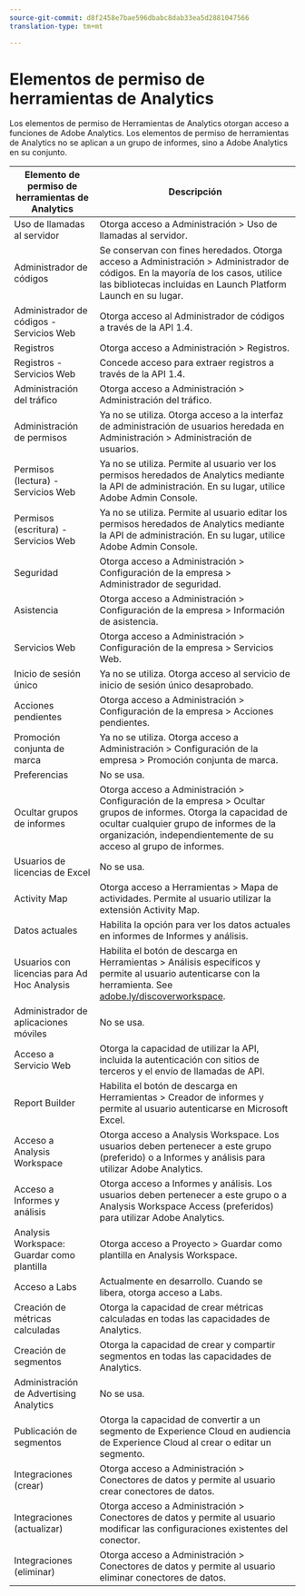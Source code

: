 ```yaml
---
source-git-commit: d8f2458e7bae596dbabc8dab33ea5d2881047566
translation-type: tm+mt

---
```

# Elementos de permiso de herramientas de Analytics

Los elementos de permiso de Herramientas de Analytics otorgan acceso a funciones de Adobe Analytics. Los elementos de permiso de herramientas de Analytics no se aplican a un grupo de informes, sino a Adobe Analytics en su conjunto.

| Elemento de permiso de herramientas de Analytics | Descripción |
|----|----|
| Uso de llamadas al servidor | Otorga acceso a Administración &gt; Uso de llamadas al servidor. |
| Administrador de códigos | Se conservan con fines heredados. Otorga acceso a Administración &gt; Administrador de códigos. En la mayoría de los casos, utilice las bibliotecas incluidas en Launch Platform Launch en su lugar. |
| Administrador de códigos - Servicios Web | Otorga acceso al Administrador de códigos a través de la API 1.4. |
| Registros | Otorga acceso a Administración &gt; Registros. |
| Registros - Servicios Web | Concede acceso para extraer registros a través de la API 1.4. |
| Administración del tráfico | Otorga acceso a Administración &gt; Administración del tráfico. |
| Administración de permisos | Ya no se utiliza. Otorga acceso a la interfaz de administración de usuarios heredada en Administración &gt; Administración de usuarios. |
| Permisos (lectura) - Servicios Web | Ya no se utiliza. Permite al usuario ver los permisos heredados de Analytics mediante la API de administración. En su lugar, utilice Adobe Admin Console. |
| Permisos (escritura) - Servicios Web | Ya no se utiliza. Permite al usuario editar los permisos heredados de Analytics mediante la API de administración. En su lugar, utilice Adobe Admin Console. |
| Seguridad | Otorga acceso a Administración &gt; Configuración de la empresa &gt; Administrador de seguridad. |
| Asistencia | Otorga acceso a Administración &gt; Configuración de la empresa &gt; Información de asistencia. |
| Servicios Web | Otorga acceso a Administración &gt; Configuración de la empresa &gt; Servicios Web. |
| Inicio de sesión único | Ya no se utiliza. Otorga acceso al servicio de inicio de sesión único desaprobado. |
| Acciones pendientes | Otorga acceso a Administración &gt; Configuración de la empresa &gt; Acciones pendientes. |
| Promoción conjunta de marca | Ya no se utiliza. Otorga acceso a Administración &gt; Configuración de la empresa &gt; Promoción conjunta de marca. |
| Preferencias | No se usa. |
| Ocultar grupos de informes | Otorga acceso a Administración &gt; Configuración de la empresa &gt; Ocultar grupos de informes. Otorga la capacidad de ocultar cualquier grupo de informes de la organización, independientemente de su acceso al grupo de informes. |
| Usuarios de licencias de Excel | No se usa. |
| Activity Map | Otorga acceso a Herramientas &gt; Mapa de actividades. Permite al usuario utilizar la extensión Activity Map. |
| Datos actuales | Habilita la opción para ver los datos actuales en informes de Informes y análisis. |
| Usuarios con licencias para Ad Hoc Analysis | Habilita el botón de descarga en Herramientas &gt; Análisis específicos y permite al usuario autenticarse con la herramienta. See [adobe.ly/discoverworkspace](https://adobe.ly/discoverworkspace). |
| Administrador de aplicaciones móviles | No se usa. |
| Acceso a Servicio Web | Otorga la capacidad de utilizar la API, incluida la autenticación con sitios de terceros y el envío de llamadas de API. |
| Report Builder | Habilita el botón de descarga en Herramientas &gt; Creador de informes y permite al usuario autenticarse en Microsoft Excel. |
| Acceso a Analysis Workspace | Otorga acceso a Analysis Workspace. Los usuarios deben pertenecer a este grupo (preferido) o a Informes y análisis para utilizar Adobe Analytics. |
| Acceso a Informes y análisis | Otorga acceso a Informes y análisis. Los usuarios deben pertenecer a este grupo o a Analysis Workspace Access (preferidos) para utilizar Adobe Analytics. |
| Analysis Workspace: Guardar como plantilla | Otorga acceso a Proyecto &gt; Guardar como plantilla en Analysis Workspace. |
| Acceso a Labs | Actualmente en desarrollo. Cuando se libera, otorga acceso a Labs. |
| Creación de métricas calculadas | Otorga la capacidad de crear métricas calculadas en todas las capacidades de Analytics. |
| Creación de segmentos | Otorga la capacidad de crear y compartir segmentos en todas las capacidades de Analytics. |
| Administración de Advertising Analytics | No se usa. |
| Publicación de segmentos | Otorga la capacidad de convertir a un segmento de Experience Cloud en audiencia de Experience Cloud al crear o editar un segmento. |
| Integraciones (crear) | Otorga acceso a Administración &gt; Conectores de datos y permite al usuario crear conectores de datos. |
| Integraciones (actualizar) | Otorga acceso a Administración &gt; Conectores de datos y permite al usuario modificar las configuraciones existentes del conector. |
| Integraciones (eliminar) | Otorga acceso a Administración &gt; Conectores de datos y permite al usuario eliminar conectores de datos. |
